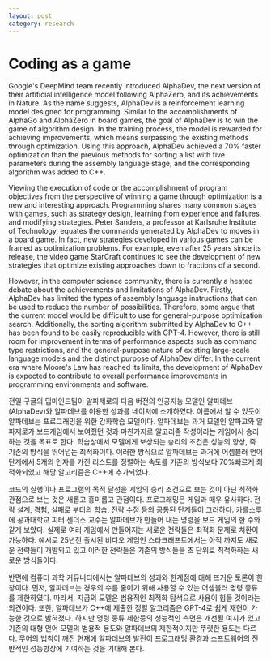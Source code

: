 ```yaml
---
layout: post
category: research
---
```


# Coding as a game

Google's DeepMind team recently introduced AlphaDev, the next version of their artificial intelligence model following AlphaZero, and its achievements in Nature. As the name suggests, AlphaDev is a reinforcement learning model designed for programming. Similar to the accomplishments of AlphaGo and AlphaZero in board games, the goal of AlphaDev is to win the game of algorithm design. In the training process, the model is rewarded for achieving improvements, which means surpassing the existing methods through optimization. Using this approach, AlphaDev achieved a 70% faster optimization than the previous methods for sorting a list with five parameters during the assembly language stage, and the corresponding algorithm was added to C++.

Viewing the execution of code or the accomplishment of program objectives from the perspective of winning a game through optimization is a new and interesting approach. Programming shares many common stages with games, such as strategy design, learning from experience and failures, and modifying strategies. Peter Sanders, a professor at Karlsruhe Institute of Technology, equates the commands generated by AlphaDev to moves in a board game. In fact, new strategies developed in various games can be framed as optimization problems. For example, even after 25 years since its release, the video game StarCraft continues to see the development of new strategies that optimize existing approaches down to fractions of a second.

However, in the computer science community, there is currently a heated debate about the achievements and limitations of AlphaDev. Firstly, AlphaDev has limited the types of assembly language instructions that can be used to reduce the number of possibilities. Therefore, some argue that the current model would be difficult to use for general-purpose optimization search. Additionally, the sorting algorithm submitted by AlphaDev to C++ has been found to be easily reproducible with GPT-4. However, there is still room for improvement in terms of performance aspects such as command type restrictions, and the general-purpose nature of existing large-scale language models and the distinct purpose of AlphaDev differ. In the current era where Moore's Law has reached its limits, the development of AlphaDev is expected to contribute to overall performance improvements in programming environments and software.


전일 구글의 딥마인드팀이 알파제로의 다음 버전의 인공지능 모델인 알파데브(AlphaDev)와 알파데브를 이용한 성과를 네이처에 소개하였다. 이름에서 알 수 있듯이 알파데브는 프로그래밍을 위한 강화학습 모델이다. 알파데브는 과거 모델인 알파고와 알파제로가 보드게임에서 보여줬던 것과 마찬가지로 알고리즘 작성이라는 게임에서 승리하는 것을 목표로 한다. 학습상에서 모델에게 보상되는 승리의 조건은 성능의 향상, 즉 기존의 방식을 뛰어넘는 최적화이다. 이러한 방식으로 알파데브는 과거에 어셈블러 언어 단계에서 5개의 인자를 가진 리스트를 정렬하는 속도를 기존의 방식보다 70\%빠르게 최적화되었고 해당 알고리즘은 C++에 추가되었다. 

코드의 실행이나 프로그램의 목적 달성을 게임의 승리 조건으로 보는 것이 아닌 최적화 관점으로 보는 것은 새롭고 흥미롭고 관점이다. 프로그래밍은 게임과 매우 유사하다. 전략 설계, 경험, 실패로 부터의 학습, 전략 수정 등의 공통된 단계들이 그러하다. 카를스루에 공과대학교 피터 센더스 교수는 알파데브가 만들어 내는 명령을 보드 게임의 한 수와 같게 보았다. 실제로 여러 게임에서 만들어지는 새로운 전략들은 최적화 문제로 치환이 가능하다. 예시로 25년전 출시된 비디오 게임인 스타크래프트에서는 아직 까지도 새로운 전략들이 개발되고 있고 이러한 전략들은 기존의 방식들을 초 단위로 최적화하는 새로운 방식들이다. 

반면에 컴퓨터 과학 커뮤니티에서는 알파데브의 성과와 한계점에 대해 뜨거운 토론이 한창이다. 먼저, 알파데브는 경우의 수를 줄이기 위해 사용할 수 있는 어셈블러 명령 종류를 제한하였다. 따라서, 지금의 모델은 범용적인 최적화 탐색으로 사용이 힘들 것이라는 의견이다. 또한, 알파데브가 C++에 제출한 정렬 알고리즘은 GPT-4로 쉽게 재현이 가능한 것으로 밝혀졌다. 하지만 명령 종류 제한등의 성능적인 측면은 개선될 여지가 있고 기존의 대형 언어 모델의 범용적 용도와 알파데브의 제한적이지만 뚜렷한 용도는 다르다. 무어의 법칙이 깨진 현재에 알파데브의 발전이 프로그래밍 환경과 소프트웨어의 전반적인 성능향상에 기여하는 것을 기대해 본다.

